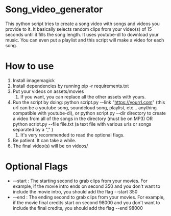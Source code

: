 # Song\_video\_generator
This python script tries to create a song video with songs and videos you provide to it. It basically selects random clips from your video(s) of 15 seconds until it fills the song length. It uses youtube-dl to download your music. You can even put a playlist and this script will make a video for each song.

# How to use
1. Install imagemagick
1. Install dependencies by running pip -r requirements.txt
1. Put your videos on assets/movies
	1.	If you want, you can replace all the other assets with yours.
1. Run the script by doing: python script.py --link "https://yourrl.com" (this url can be a youtube song, soundcloud song, playlist, etc... anything compatible with youtube-dl), or python script.py --dir directory to create a video from all of the songs in the directory (must be on MP3) OR python script.py --file file.txt (a text file with various urls or songs separated by a "," )
	1. It's very recommended to read the optional flags.
3. Be patient. It can take a while.
4. The final video(s) will be on videos/

# Optional Flags
- \-\-start : The starting second to grab clips from your movies. For example, if the movie intro ends on second 350 and you don't want to include the movie intro, you should add the flag --start 350
- \-\-end : The ending second to grab clips from your movies. For example, if the movie final credits start on second 98000 and you don't want to include the final credits, you should add the flag --end 98000
